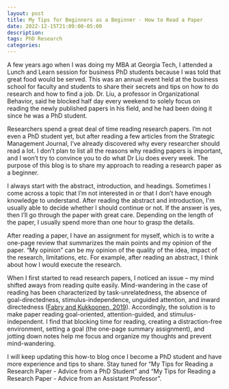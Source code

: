 ```yaml
---
layout: post
title: My Tips for Beginners as a Beginner - How to Read a Paper
date: 2022-12-15T21:09:00-05:00
description:
tags: PhD Research
categories:
---
```


A few years ago when I was doing my MBA at Georgia Tech, I attended a Lunch and Learn session for business PhD students because I was told that great food would be served. This was an annual event held at the business school for faculty and students to share their secrets and tips on how to do research and how to find a job. Dr. Liu, a professor in Organizational Behavior, said he blocked half day every weekend to solely focus on reading the newly published papers in his field, and he had been doing it since he was a PhD student. 

Researchers spend a great deal of time reading research papers. I’m not even a PhD student yet, but after reading a few articles from the Strategic Management Journal, I’ve already discovered why every researcher should read a lot. I don’t plan to list all the reasons why reading papers is important, and I won’t try to convince you to do what Dr Liu does every week. The purpose of this blog is to share my approach to reading a research paper as a beginner.

I always start with the abstract, introduction, and headings. Sometimes I come across a topic that I’m not interested in or that I don’t have enough knowledge to understand. After reading the abstract and introduction, I'm usually able to decide whether I should continue or not. If the answer is yes, then I’ll go through the paper with great care. Depending on the length of the paper, I usually spend more than one hour to grasp the details.

After reading a paper, I have an assignment for myself, which is to write a one-page review that summarizes the main points and my opinion of the paper. “My opinion” can be my opinion of the quality of the idea, impact of the research, limitations, etc. For example, after reading an abstract, I think about how I would execute the research. 

When I first started to read research papers, I noticed an issue – my mind shifted aways from reading quite easily. Mind-wandering in the case of reading has been characterized by task-unrelatedness, the absence of goal-directedness, stimulus-independence, unguided attention, and inward directedness ([Fabry and Kukkoonen, 2019](https://doi.org/10.3389/fpsyg.2018.02648)). Accordingly, the solution is to make paper reading goal-oriented, attention-guided, and stimulus-independent. I find that blocking time for reading, creating a distraction-free environment, setting a goal (the one-page summary assignment), and jotting down notes help me focus and organize my thoughts and prevent mind-wandering. 

I will keep updating this how-to blog once I become a PhD student and have more experience and tips to share. Stay tuned for “My Tips for Reading a Research Paper - Advice from a PhD Student” and “My Tips for Reading a Research Paper - Advice from an Assistant Professor”. 

